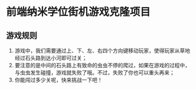 
前端纳米学位街机游戏克隆项目
===============================


## 游戏规则

1. 游戏中，我们需要通过上、下、左、右四个方向键移动玩家，使得玩家从草地经过石头路到达小河即可过关；
2. 要注意的是中间的石头路上有致命的虫虫不停的爬过，如果在游戏的过程中，与虫虫发生碰撞，游戏就失败了哦。不过，失败了你也可以重头再来；
3. 你能闯过多少关呢，快来挑战一下吧！


